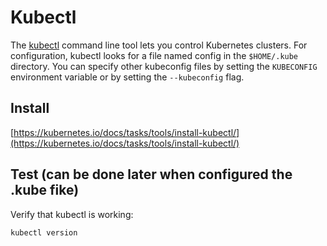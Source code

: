 # Kubectl

The [kubectl](https://kubernetes.io/docs/reference/kubectl/overview/) command line tool lets you control Kubernetes clusters. For configuration, kubectl looks for a file named config in the `$HOME/.kube` directory. You can specify other kubeconfig files by setting the `KUBECONFIG` environment variable or by setting the `--kubeconfig` flag.

## Install

[https://kubernetes.io/docs/tasks/tools/install-kubectl/](https://kubernetes.io/docs/tasks/tools/install-kubectl/)

## Test (can be done later when configured the .kube fike)

Verify that kubectl is working:

```bash
kubectl version
```

